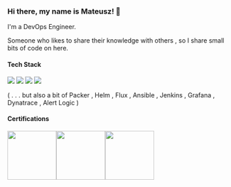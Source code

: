 ### Hi there, my name is Mateusz! 👋
I'm a DevOps Engineer. 

Someone who likes to share their knowledge with others , so I share small bits of code on here.

<!-- https://github.com/Ileriayo/markdown-badges -->
#### Tech Stack
<img src="https://img.shields.io/badge/kubernetes%20-%23326ce5.svg?&style=for-the-badge&logo=kubernetes&logoColor=white"/>&nbsp;<img src="https://img.shields.io/badge/azure%20-%230072C6.svg?&style=for-the-badge&logo=azure-devops&logoColor=white"/>&nbsp;<img src="https://img.shields.io/badge/docker%20-%230db7ed.svg?&style=for-the-badge&logo=docker&logoColor=white"/>&nbsp;<img src="https://img.shields.io/badge/terraform%20-%235835CC.svg?&style=for-the-badge&logo=terraform&logoColor=white"/>&nbsp;

( . . . but also a bit of Packer , Helm , Flux , Ansible , Jenkins , Grafana , Dynatrace , Alert Logic )
#### Certifications
<img src="https://github.com/es3gu/es3gu/blob/master/images/Kubernetes-Administrator.png" width="110" height="110" /><img src="https://github.com/es3gu/es3gu/blob/master/images/Azure-Administrator.png" width="110" height="110" /><img src="https://github.com/es3gu/es3gu/blob/master/images/Terraform-Associate.png" width="110" height="110" />
